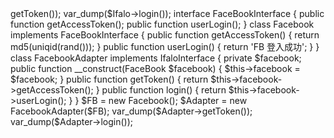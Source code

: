 <?php

interface IfaloInterface
{
    public function getToken();
    public function login();
}

class Ifalo implements IfaloInterface {
    public function getToken() {
        return md5(uniqid(rand()));
    }

    public function login() {
        return 'Ifalo 登入成功';
    }
}

$Ifalo = new Ifalo();
var_dump($Ifalo->getToken());
var_dump($Ifalo->login());

interface FaceBookInterface
{
    public function getAccessToken();
    public function userLogin();
}

class Facebook implements FaceBookInterface {

    public function getAccessToken() {
        return md5(uniqid(rand()));
    }

    public function userLogin() {
        return 'FB 登入成功';
    }
}

class FacebookAdapter implements IfaloInterface
{
    private $facebook;

    public function __construct(FaceBook $facebook)
    {
        $this->facebook = $facebook;
    }

    public function getToken()
    {
        return $this->facebook->getAccessToken();
    }

    public function login()
    {
        return $this->facebook->userLogin();
    }
}

$FB = new Facebook();
$Adapter = new FacebookAdapter($FB);

var_dump($Adapter->getToken());
var_dump($Adapter->login());